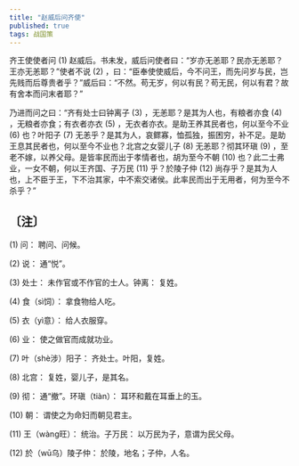 ```yaml
---
title: "赵威后问齐使"
published: true
tags: 战国策
---
```


齐王使使者问 (1) 赵威后。书未发，威后问使者曰：“岁亦无恙耶？民亦无恙耶？王亦无恙耶？”使者不说 (2) ，曰：“臣奉使使威后，今不问王，而先问岁与民，岂先贱而后尊贵者乎？”威后曰：“不然。苟无岁，何以有民？苟无民，何以有君？故有舍本而问末者耶？”

乃进而问之曰：“齐有处士曰钟离子 (3) ，无恙耶？是其为人也，有粮者亦食 (4) ，无粮者亦食；有衣者亦衣 (5) ，无衣者亦衣。是助王养其民者也，何以至今不业 (6) 也？叶阳子 (7) 无恙乎？是其为人，哀鳏寡，恤孤独，振困穷，补不足。是助王息其民者也，何以至今不业也？北宫之女婴儿子 (8) 无恙耶？彻其环瑱 (9) ，至老不嫁，以养父母。是皆率民而出于孝情者也，胡为至今不朝 (10) 也？此二士弗业，一女不朝，何以王齐国、子万民 (11) 乎？於陵子仲 (12) 尚存乎？是其为人也，上不臣于王，下不治其家，中不索交诸侯。此率民而出于无用者，何为至今不杀乎？”

## 〔注〕　

(1) 问： 聘问、问候。

(2) 说： 通“悦”。

(3) 处士： 未作官或不作官的士人。钟离： 复姓。

(4) 食（sì饲）： 拿食物给人吃。

(5) 衣（yì意）： 给人衣服穿。

(6) 业： 使之做官而成就功业。

(7) 叶（shè涉）阳子： 齐处士。叶阳，复姓。

(8) 北宫： 复姓，婴儿子，是其名。

(9) 彻： 通“撤”。环瑱（tiàn）： 耳环和戴在耳垂上的玉。

(10) 朝： 谓使之为命妇而朝见君主。

(11) 王（wàng旺）： 统治。子万民： 以万民为子，意谓为民父母。

(12) 於（wū乌）陵子仲： 於陵，地名；子仲，人名。